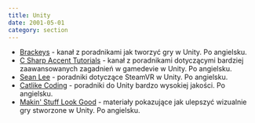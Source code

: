 ```yaml
---
title: Unity
date: 2001-05-01
category: section
---
```


*   [Brackeys](https://www.youtube.com/channel/UCYbK_tjZ2OrIZFBvU6CCMiA) - kanał z poradnikami jak tworzyć gry w Unity. Po angielsku.
*   [C Sharp Accent Tutorials](https://www.youtube.com/channel/UCq9_1E5HE4c_xmhzD3r7VMw) - kanał z poradnikami dotyczącymi bardziej zaawansowanych zagadnień w gamedevie w Unity. Po angielsku.
*   [Sean Lee](https://www.youtube.com/channel/UCvsXZOdBkr3fvW8Amt4pXRg) - poradniki dotyczące SteamVR w Unity. Po angielsku.
*   [Catlike Coding](http://catlikecoding.com/unity/tutorials/) - poradniki do Unity bardzo wysokiej jakości. Po angielsku.
*   [Makin' Stuff Look Good](https://www.youtube.com/channel/UCEklP9iLcpExB8vp_fWQseg) - materiały pokazujące jak ulepszyć wizualnie gry stworzone w Unity. Po angielsku.
